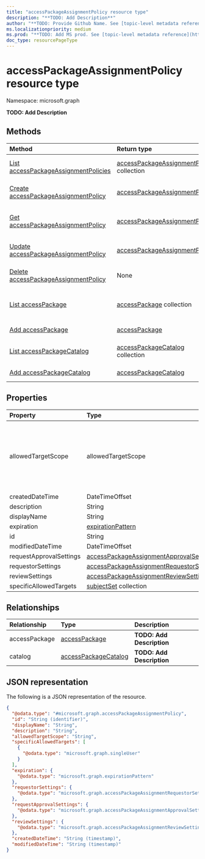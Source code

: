 ```yaml
---
title: "accessPackageAssignmentPolicy resource type"
description: "**TODO: Add Description**"
author: "**TODO: Provide Github Name. See [topic-level metadata reference](https://msgo.azurewebsites.net/add/document/guidelines/metadata.html#topic-level-metadata)**"
ms.localizationpriority: medium
ms.prod: "**TODO: Add MS prod. See [topic-level metadata reference](https://msgo.azurewebsites.net/add/document/guidelines/metadata.html#topic-level-metadata)**"
doc_type: resourcePageType
---
```


# accessPackageAssignmentPolicy resource type

Namespace: microsoft.graph



**TODO: Add Description**

## Methods
|Method|Return type|Description|
|:---|:---|:---|
|[List accessPackageAssignmentPolicies](../api/accesspackageassignmentpolicy-list.md)|[accessPackageAssignmentPolicy](../resources/accesspackageassignmentpolicy.md) collection|Get a list of the [accessPackageAssignmentPolicy](../resources/accesspackageassignmentpolicy.md) objects and their properties.|
|[Create accessPackageAssignmentPolicy](../api/accesspackage-post-assignmentpolicies.md)|[accessPackageAssignmentPolicy](../resources/accesspackageassignmentpolicy.md)|Create a new [accessPackageAssignmentPolicy](../resources/accesspackageassignmentpolicy.md) object.|
|[Get accessPackageAssignmentPolicy](../api/accesspackageassignmentpolicy-get.md)|[accessPackageAssignmentPolicy](../resources/accesspackageassignmentpolicy.md)|Read the properties and relationships of an [accessPackageAssignmentPolicy](../resources/accesspackageassignmentpolicy.md) object.|
|[Update accessPackageAssignmentPolicy](../api/accesspackageassignmentpolicy-update.md)|[accessPackageAssignmentPolicy](../resources/accesspackageassignmentpolicy.md)|Update the properties of an [accessPackageAssignmentPolicy](../resources/accesspackageassignmentpolicy.md) object.|
|[Delete accessPackageAssignmentPolicy](../api/accesspackageassignmentpolicy-delete.md)|None|Deletes an [accessPackageAssignmentPolicy](../resources/accesspackageassignmentpolicy.md) object.|
|[List accessPackage](../api/accesspackageassignmentpolicy-list-accesspackage.md)|[accessPackage](../resources/accesspackage.md) collection|Get the accessPackage resources from the accessPackage navigation property.|
|[Add accessPackage](../api/accesspackageassignmentpolicy-post-accesspackage.md)|[accessPackage](../resources/accesspackage.md)|Add accessPackage by posting to the accessPackage collection.|
|[List accessPackageCatalog](../api/accesspackageassignmentpolicy-list-catalog.md)|[accessPackageCatalog](../resources/accesspackagecatalog.md) collection|Get the accessPackageCatalog resources from the catalog navigation property.|
|[Add accessPackageCatalog](../api/accesspackageassignmentpolicy-post-catalog.md)|[accessPackageCatalog](../resources/accesspackagecatalog.md)|Add catalog by posting to the catalog collection.|

## Properties
|Property|Type|Description|
|:---|:---|:---|
|allowedTargetScope|allowedTargetScope|**TODO: Add Description**. The possible values are: `notSpecified`, `specificDirectoryUsers`, `specificConnectedOrganizationUsers`, `specificDirectoryServicePrincipals`, `allMemberUsers`, `allDirectoryUsers`, `allDirectoryServicePrincipals`, `allConfiguredConnectedOrganizationUsers`, `allExternalUsers`, `unknownFutureValue`.|
|createdDateTime|DateTimeOffset|**TODO: Add Description**|
|description|String|**TODO: Add Description**|
|displayName|String|**TODO: Add Description**|
|expiration|[expirationPattern](../resources/expirationpattern.md)|**TODO: Add Description**|
|id|String|**TODO: Add Description**|
|modifiedDateTime|DateTimeOffset|**TODO: Add Description**|
|requestApprovalSettings|[accessPackageAssignmentApprovalSettings](../resources/accesspackageassignmentapprovalsettings.md)|**TODO: Add Description**|
|requestorSettings|[accessPackageAssignmentRequestorSettings](../resources/accesspackageassignmentrequestorsettings.md)|**TODO: Add Description**|
|reviewSettings|[accessPackageAssignmentReviewSettings](../resources/accesspackageassignmentreviewsettings.md)|**TODO: Add Description**|
|specificAllowedTargets|[subjectSet](../resources/subjectset.md) collection|**TODO: Add Description**|

## Relationships
|Relationship|Type|Description|
|:---|:---|:---|
|accessPackage|[accessPackage](../resources/accesspackage.md)|**TODO: Add Description**|
|catalog|[accessPackageCatalog](../resources/accesspackagecatalog.md)|**TODO: Add Description**|

## JSON representation
The following is a JSON representation of the resource.
<!-- {
  "blockType": "resource",
  "keyProperty": "id",
  "@odata.type": "microsoft.graph.accessPackageAssignmentPolicy",
  "openType": false
}
-->
``` json
{
  "@odata.type": "#microsoft.graph.accessPackageAssignmentPolicy",
  "id": "String (identifier)",
  "displayName": "String",
  "description": "String",
  "allowedTargetScope": "String",
  "specificAllowedTargets": [
    {
      "@odata.type": "microsoft.graph.singleUser"
    }
  ],
  "expiration": {
    "@odata.type": "microsoft.graph.expirationPattern"
  },
  "requestorSettings": {
    "@odata.type": "microsoft.graph.accessPackageAssignmentRequestorSettings"
  },
  "requestApprovalSettings": {
    "@odata.type": "microsoft.graph.accessPackageAssignmentApprovalSettings"
  },
  "reviewSettings": {
    "@odata.type": "microsoft.graph.accessPackageAssignmentReviewSettings"
  },
  "createdDateTime": "String (timestamp)",
  "modifiedDateTime": "String (timestamp)"
}
```

